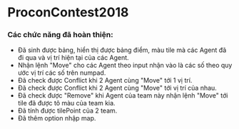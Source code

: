 # ProconContest2018

### Các chức năng đã hoàn thiện:
- Đã sinh được bảng, hiển thị được bảng điểm, màu tile mà các Agent đã đi qua và vị trí hiện tại của các Agent.
- Nhận lệnh "Move" cho các Agent theo input nhận vào là các số theo quy ước vị trí các số trên numpad.
- Đã check được Conflict khi 2 Agent cùng "Move" tới 1 vị trí.
- Đã check được Conflict khi 2 Agent cùng "Move" tới vị trí của nhau.
- Đã check được "Remove" khi Agent của team này nhận lệnh "Move" tới tile đã được tô màu của team kia.
- Đã tính được tilePoint của 2 team.
- Đã thêm option nhập map.
